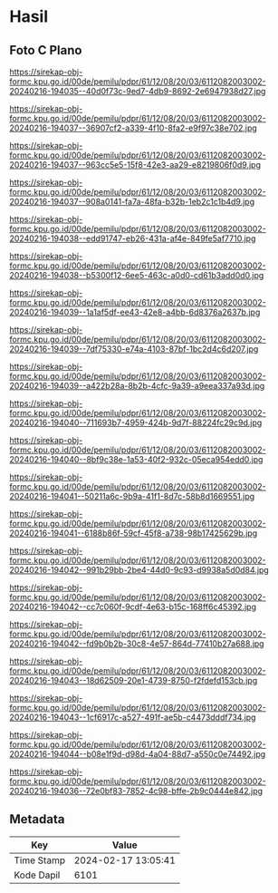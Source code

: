 # Hasil

## Foto C Plano

https://sirekap-obj-formc.kpu.go.id/00de/pemilu/pdpr/61/12/08/20/03/6112082003002-20240216-194035--40d0f73c-9ed7-4db9-8692-2e6947938d27.jpg

https://sirekap-obj-formc.kpu.go.id/00de/pemilu/pdpr/61/12/08/20/03/6112082003002-20240216-194037--36907cf2-a339-4f10-8fa2-e9f97c38e702.jpg

https://sirekap-obj-formc.kpu.go.id/00de/pemilu/pdpr/61/12/08/20/03/6112082003002-20240216-194037--963cc5e5-15f8-42e3-aa29-e8219806f0d9.jpg

https://sirekap-obj-formc.kpu.go.id/00de/pemilu/pdpr/61/12/08/20/03/6112082003002-20240216-194037--908a0141-fa7a-48fa-b32b-1eb2c1c1b4d9.jpg

https://sirekap-obj-formc.kpu.go.id/00de/pemilu/pdpr/61/12/08/20/03/6112082003002-20240216-194038--edd91747-eb26-431a-af4e-849fe5af7710.jpg

https://sirekap-obj-formc.kpu.go.id/00de/pemilu/pdpr/61/12/08/20/03/6112082003002-20240216-194038--b5300f12-6ee5-463c-a0d0-cd61b3add0d0.jpg

https://sirekap-obj-formc.kpu.go.id/00de/pemilu/pdpr/61/12/08/20/03/6112082003002-20240216-194039--1a1af5df-ee43-42e8-a4bb-6d8376a2637b.jpg

https://sirekap-obj-formc.kpu.go.id/00de/pemilu/pdpr/61/12/08/20/03/6112082003002-20240216-194039--7df75330-e74a-4103-87bf-1bc2d4c6d207.jpg

https://sirekap-obj-formc.kpu.go.id/00de/pemilu/pdpr/61/12/08/20/03/6112082003002-20240216-194039--a422b28a-8b2b-4cfc-9a39-a9eea337a93d.jpg

https://sirekap-obj-formc.kpu.go.id/00de/pemilu/pdpr/61/12/08/20/03/6112082003002-20240216-194040--711693b7-4959-424b-9d7f-88224fc29c9d.jpg

https://sirekap-obj-formc.kpu.go.id/00de/pemilu/pdpr/61/12/08/20/03/6112082003002-20240216-194040--8bf9c38e-1a53-40f2-932c-05eca954edd0.jpg

https://sirekap-obj-formc.kpu.go.id/00de/pemilu/pdpr/61/12/08/20/03/6112082003002-20240216-194041--50211a6c-9b9a-41f1-8d7c-58b8d1669551.jpg

https://sirekap-obj-formc.kpu.go.id/00de/pemilu/pdpr/61/12/08/20/03/6112082003002-20240216-194041--6188b86f-59cf-45f8-a738-98b17425629b.jpg

https://sirekap-obj-formc.kpu.go.id/00de/pemilu/pdpr/61/12/08/20/03/6112082003002-20240216-194042--991b29bb-2be4-44d0-9c93-d9938a5d0d84.jpg

https://sirekap-obj-formc.kpu.go.id/00de/pemilu/pdpr/61/12/08/20/03/6112082003002-20240216-194042--cc7c060f-9cdf-4e63-b15c-168ff6c45392.jpg

https://sirekap-obj-formc.kpu.go.id/00de/pemilu/pdpr/61/12/08/20/03/6112082003002-20240216-194042--fd9b0b2b-30c8-4e57-864d-77410b27a688.jpg

https://sirekap-obj-formc.kpu.go.id/00de/pemilu/pdpr/61/12/08/20/03/6112082003002-20240216-194043--18d62509-20e1-4739-8750-f2fdefd153cb.jpg

https://sirekap-obj-formc.kpu.go.id/00de/pemilu/pdpr/61/12/08/20/03/6112082003002-20240216-194043--1cf6917c-a527-491f-ae5b-c4473dddf734.jpg

https://sirekap-obj-formc.kpu.go.id/00de/pemilu/pdpr/61/12/08/20/03/6112082003002-20240216-194044--b08e1f9d-d98d-4a04-88d7-a550c0e74492.jpg

https://sirekap-obj-formc.kpu.go.id/00de/pemilu/pdpr/61/12/08/20/03/6112082003002-20240216-194036--72e0bf83-7852-4c98-bffe-2b9c0444e842.jpg


## Metadata

| Key        | Value               |
| ---------- | ------------------- |
| Time Stamp | 2024-02-17 13:05:41 |
| Kode Dapil | 6101                |



